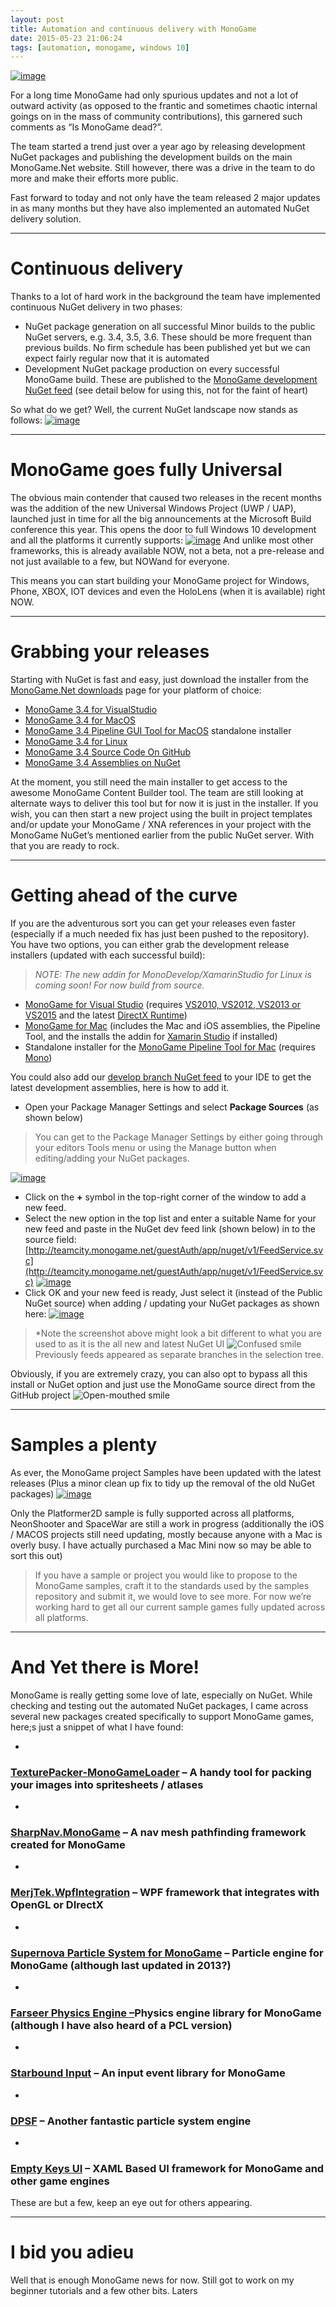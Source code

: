 ```yaml
---
layout: post
title: Automation and continuous delivery with MonoGame
date: 2015-05-23 21:06:24
tags: [automation, monogame, windows 10]
---
```


[![image](/assets/img/wordpress/2015/05/image.png "image")](/assets/img/wordpress/2015/05/image.png)

For a long time MonoGame had only spurious updates and not a lot of outward activity (as opposed to the frantic and sometimes chaotic internal goings on in the mass of community contributions), this garnered such comments as “Is MonoGame dead?”.

The team started a trend just over a year ago by releasing development NuGet packages and publishing the development builds on the main MonoGame.Net website.  Still however, there was a drive in the team to do more and make their efforts more public.

Fast forward to today and not only have the team released 2 major updates in as many months but they have also implemented an automated NuGet delivery solution.

* * *

# Continuous delivery

Thanks to a lot of hard work in the background the team have implemented continuous NuGet delivery in two phases:

- NuGet package generation on all successful Minor builds to the public NuGet servers, e.g. 3.4, 3.5, 3.6. These should be more frequent than previous builds.  No firm schedule has been published yet but we can expect fairly regular now that it is automated
- Development NuGet package production on every successful MonoGame build.  These are published to the [MonoGame development NuGet feed](http://teamcity.monogame.net/guestAuth/app/nuget/v1/FeedService.svc/) (see detail below for using this, not for the faint of heart)

So what do we get?  Well, the current NuGet landscape now stands as follows:   [![image](/assets/img/wordpress/2015/05/image1.png "image")](/assets/img/wordpress/2015/05/image1.png)

* * *

# MonoGame goes fully Universal

The obvious main contender that caused two releases in the recent months was the addition of the new Universal Windows Project (UWP / UAP), launched just in time for all the big announcements at the Microsoft Build conference this year. This opens the door to full Windows 10 development and all the platforms it currently supports: [![image](/assets/img/wordpress/2015/05/image2.png "image")](/assets/img/wordpress/2015/05/image2.png) And unlike most other frameworks, this is already available NOW, not a beta, not a pre-release and not just available to a few, but NOWand for everyone.

This means you can start building your MonoGame project for Windows, Phone, XBOX, IOT devices and even the HoloLens (when it is available) right NOW.

* * *

# Grabbing your releases

Starting with NuGet is fast and easy, just download the installer from the [MonoGame.Net downloads](http://www.monogame.net/2015/04/29/monogame-3-4/) page for your platform of choice:

- [MonoGame 3.4 for VisualStudio](http://www.monogame.net/releases/v3.4/MonoGameSetup.exe)
- [MonoGame 3.4 for MacOS](http://www.monogame.net/releases/v3.4/MonoGame.MacOS.pkg)
- [MonoGame 3.4 Pipeline GUI Tool for MacOS](http://www.monogame.net/releases/v3.4/Pipeline.MacOS.pkg) standalone installer
- [MonoGame 3.4 for Linux](http://www.monogame.net/releases/v3.4/MonoGame.Linux.zip)
- [MonoGame 3.4 Source Code On GitHub](https://github.com/mono/MonoGame/releases/tag/v3.4)
- [MonoGame 3.4 Assemblies on NuGet](https://www.nuget.org/profiles/MonoGame)

At the moment, you still need the main installer to get access to the awesome MonoGame Content Builder tool.  The team are still looking at alternate ways to deliver this tool but for now it is just in the installer. If you wish, you can then start a new project using the built in project templates and/or update your MonoGame / XNA references in your project with the MonoGame NuGet’s mentioned earlier from the public NuGet server.   With that you are ready to rock.

* * *

# Getting ahead of the curve

If you are the adventurous sort you can get your releases even faster (especially if a much needed fix has just been pushed to the repository). You have two options, you can either grab the development release installers (updated with each successful build):

> _NOTE: The new addin for MonoDevelop/XamarinStudio for Linux is coming soon! For now build from source._

- [MonoGame for Visual Studio](http://teamcity.monogame.net/repository/download/MonoGame_DevelopWin/latest.lastSuccessful/Windows/MonoGameSetup.exe?guest=1) (requires [VS2010, VS2012, VS2013 or VS2015](http://www.visualstudio.com/) and the latest [DirectX Runtime](http://www.microsoft.com/en-us/download/details?id=35))
- [MonoGame for Mac](http://teamcity.monogame.net/repository/download/MonoGame_DevelopMac/latest.lastSuccessful/MonoGame.pkg?guest=1) (includes the Mac and iOS assemblies, the Pipeline Tool, and the installs the addin for [Xamarin Studio](http://xamarin.com/studio) if installed)
- Standalone installer for the [MonoGame Pipeline Tool for Mac](http://teamcity.monogame.net/repository/download/MonoGame_DevelopMac/latest.lastSuccessful/Pipeline.MacOS.pkg?guest=1) (requires [Mono](http://www.mono-project.com/download/#download-mac))

You could also add our [develop branch NuGet feed](http://teamcity.monogame.net/guestAuth/app/nuget/v1/FeedService.svc/) to your IDE to get the latest development assemblies, here is how to add it.

- Open your Package Manager Settings and select **Package Sources** (as shown below)

> You can get to the Package Manager Settings by either going through your editors Tools menu or using the Manage button when editing/adding your NuGet packages.

[![image](/assets/img/wordpress/2015/05/image3.png "image")](/assets/img/wordpress/2015/05/image3.png)

- Click on the **+** symbol in the top-right corner of the window to add a new feed.
- Select the new option in the top list and enter a suitable Name for your new feed and paste in the NuGet dev feed link (shown below) in to the source field: [http://teamcity.monogame.net/guestAuth/app/nuget/v1/FeedService.svc](http://teamcity.monogame.net/guestAuth/app/nuget/v1/FeedService.svc) [![image](/assets/img/wordpress/2015/05/image4.png "image")](/assets/img/wordpress/2015/05/image4.png)
- Click OK and your new feed is ready, Just select it (instead of the Public NuGet source) when adding / updating your NuGet packages as shown here: [![image](/assets/img/wordpress/2015/05/image5.png "image")](/assets/img/wordpress/2015/05/image5.png)

> \*Note the screenshot above might look a bit different to what you are used to as it is the all new and latest NuGet UI ![Confused smile](/assets/img/wordpress/2015/05/wlEmoticon-confusedsmile.png) Previously feeds appeared as separate branches in the selection tree.

Obviously, if you are extremely crazy, you can also opt to bypass all this install or NuGet option and just use the MonoGame source direct from the GitHub project ![Open-mouthed smile](/assets/img/wordpress/2015/05/wlEmoticon-openmouthedsmile.png)

* * *

# Samples a plenty

As ever, the MonoGame project Samples have been updated with the latest releases (Plus a minor clean up fix to tidy up the removal of the old NuGet packages) [![image](/assets/img/wordpress/2015/05/image6.png "image")](/assets/img/wordpress/2015/05/image6.png)

Only the Platformer2D sample is fully supported across all platforms, NeonShooter and SpaceWar are still a work in progress (additionally the iOS / MACOS projects still need updating, mostly because anyone with a Mac is overly busy.  I have actually purchased a Mac Mini now so may be able to sort this out)

> If you have a sample or project you would like to propose to the MonoGame samples, craft it to the standards used by the samples repository and submit it, we would love to see more.  For now we’re working hard to get all our current sample games fully updated across all platforms.

* * *

# And Yet there is More!

MonoGame is really getting some love of late, especially on NuGet.  While checking and testing out the automated NuGet packages, I came across several new packages created specifically to support MonoGame games, here;s just a snippet of what I have found:

- 
### [TexturePacker-MonoGameLoader](http://www.nuget.org/packages/TexturePacker-MonoGameLoader/) – A handy tool for packing your images into spritesheets / atlases
- 
### [SharpNav.MonoGame](http://www.nuget.org/packages/SharpNav.MonoGame/1.0.0-alpha2) – A nav mesh pathfinding framework created for MonoGame
- 
### [MerjTek.WpfIntegration](http://www.nuget.org/packages/MerjTek.WpfIntegration.MonoGameControlWinGL/) – WPF framework that integrates with OpenGL or DIrectX
- 
### [Supernova Particle System for MonoGame](http://www.nuget.org/packages/Supernova-Particle-System/) – Particle engine for MonoGame (although last updated in 2013?)
- 
### [Farseer Physics Engine –](http://www.nuget.org/packages/FarseerPhysicsMonoGameWindows8/)Physics engine library for MonoGame (although I have also heard of a PCL version)
- 
### [Starbound Input](http://www.nuget.org/packages/Starbound.Input/) – An input event library for MonoGame
- 
### [DPSF](http://www.nuget.org/packages/DPSF/) – Another fantastic particle system engine
- 
### [Empty Keys UI](http://www.nuget.org/packages/EmptyKeysUI/) – XAML Based UI framework for MonoGame and other game engines

These are but a few, keep an eye out for others appearing.

* * *

# I bid you adieu

Well that is enough MonoGame news for now.  Still got to work on my beginner tutorials and a few other bits. Laters

